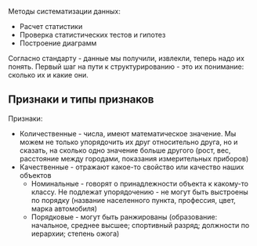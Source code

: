 Методы систематизации данных:
- Расчет статистики
- Проверка статистических тестов и гипотез
- Построение диаграмм  

Согласно стандарту - данные мы получили, извлекли, теперь надо их понять. Первый шаг на пути к структурированию - это их понимание: сколько их и какие они.  
## Признаки и типы признаков
Признаки:
- Количественные - числа, имеют математическое значение. Мы можем не только упорядочить их друг относительно друга, но и сказать, на сколько одно значение больше другого (рост, вес, расстояние между городами, показания измерительных приборов)
- Качественные - отражают какое-то свойство или качество наших объектов
	- Номинальные - говорят о принадлежности объекта к какому-то классу. Не подлежат упорядочению - не могут быть выстроены по порядку (название населенного пункта, профессия, цвет, марка автомобиля)
	- Порядковые - могут быть ранжированы (образование: начальное, среднее высшее; спортивный разряд; должности по иерархии; степень ожога)